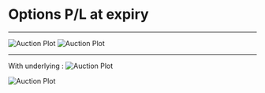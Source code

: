 # Options P/L at expiry

---
![Auction Plot](https://github.com/user-attachments/assets/3340cc3a-3cdc-4f2e-af9a-c9da40dbca9d)
![Auction Plot](https://github.com/user-attachments/assets/5da298dc-5991-4099-9e7e-d35255d0a84a)


---

With underlying : ![Auction Plot](https://github.com/user-attachments/assets/26f9fe1d-ebd2-4578-88b2-bbb327e54e1f)

![Auction Plot](https://github.com/user-attachments/assets/ac5b6baf-80f5-4f90-a3e2-6db21bce7849)

